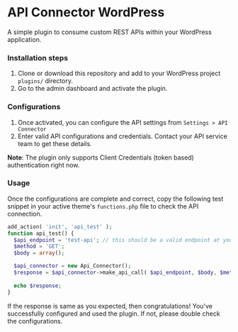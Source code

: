 # API Connector WordPress

A simple plugin to consume custom REST APIs within your WordPress application.

### Installation steps

1. Clone or download this repository and add to your WordPress project `plugins/` directory.
2. Go to the admin dashboard and activate the plugin.


### Configurations

1. Once activated, you can configure the API settings from `Settings > API Connector`
2. Enter valid API configurations and credentials. Contact your API service team to get these details.

**Note**: The plugin only supports Client Credentials (token based) authentication right now.


### Usage

Once the configurations are complete and correct, copy the following test snippet in your active theme's `functions.php` file to check the API connection.

```php
add_action( 'init', 'api_test' );
function api_test() {
  $api_endpoint = 'test-api'; // this should be a valid endpoint at your API service
  $method = 'GET';
  $body = array();

  $api_connector = new Api_Connector();
  $response = $api_connector->make_api_call( $api_endpoint, $body, $method );
  
  echo $response;
}
```

If the response is same as you expected, then congratulations! You've successfully configured and used the plugin. If not, please double check the configurations.
